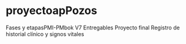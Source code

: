 # proyectoapPozos
Fases y etapasPMI-PMbok V7 Entregables Proyecto final Registro de historial clínico y signos vitales
